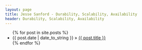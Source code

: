 ```yaml
---
layout: page
title: Jesse Sanford - Durability, Scalability, Availability
header: Durability, Scalability, Availability
---
```


<ul class="posts">
  {% for post in site.posts %}
    <li><span>{{ post.date | date_to_string }}</span> &raquo; <a href="{{ post.url }}">{{ post.title }}</a></li>
  {% endfor %}
</ul>


